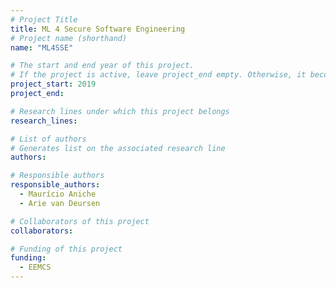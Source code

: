 ```yaml
---
# Project Title
title: ML 4 Secure Software Engineering
# Project name (shorthand)
name: "ML4SSE"

# The start and end year of this project.
# If the project is active, leave project_end empty. Otherwise, it becomes a past project.
project_start: 2019
project_end: 

# Research lines under which this project belongs
research_lines: 

# List of authors 
# Generates list on the associated research line
authors:

# Responsible authors
responsible_authors:
  - Maurício Aniche
  - Arie van Deursen

# Collaborators of this project
collaborators:

# Funding of this project
funding:
  - EEMCS
---
```


